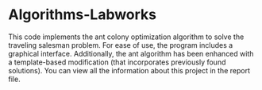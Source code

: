 # Algorithms-Labworks
This code implements the ant colony optimization algorithm to solve the traveling salesman problem. For ease of use, the program includes a graphical interface. Additionally, the ant algorithm has been enhanced with a template-based modification (that incorporates previously found solutions). You can view all the information about this project in the report file. 